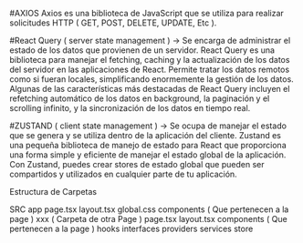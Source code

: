 
#AXIOS
Axios es una biblioteca de JavaScript que se utiliza para realizar solicitudes HTTP ( GET, POST, DELETE, UPDATE, Etc ).

#React Query ( server state management ) -> Se encarga de administrar el estado de los datos que provienen de un servidor.
React Query es una biblioteca para manejar el fetching, caching y la actualización de los datos del servidor en las aplicaciones de React. Permite tratar los datos remotos como si fueran locales, simplificando enormemente la gestión de los datos. Algunas de las características más destacadas de React Query incluyen el refetching automático de los datos en background, la paginación y el scrolling infinito, y la sincronización de los datos en tiempo real.

#ZUSTAND ( client state management ) -> Se ocupa de manejar el estado que se genera y se utiliza dentro de la aplicación del cliente.
Zustand es una pequeña biblioteca de manejo de estado para React que proporciona una forma simple y eficiente de manejar el estado global de la aplicación. Con Zustand, puedes crear stores de estado global que pueden ser compartidos y utilizados en cualquier parte de tu aplicación. 

Estructura de Carpetas

SRC
    app
    page.tsx 
    layout.tsx
    global.css
    components ( Que pertenecen a la page )
    xxx ( Carpeta de otra Page )
        page.tsx 
        layout.tsx 
        components ( Que pertenecen a la page )
    hooks 
    interfaces
    providers
    services
    store

